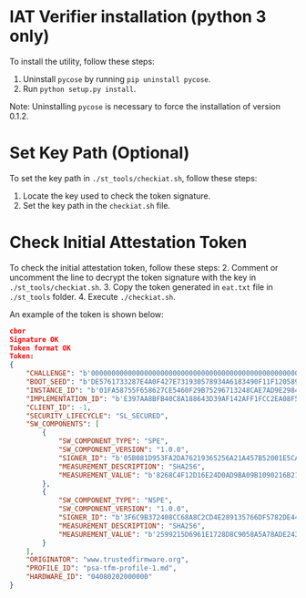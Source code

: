 # IAT Verifier installation (python 3 only)

To install the utility, follow these steps:

1. Uninstall `pycose` by running `pip uninstall pycose`.
2. Run `python setup.py install`.

Note: Uninstalling `pycose` is necessary to force the installation of version 0.1.2.

# Set Key Path (Optional)

To set the key path in `./st_tools/checkiat.sh`, follow these steps:
1. Locate the key used to check the token signature.
2. Set the key path in the `checkiat.sh` file.

# Check Initial Attestation Token

To check the initial attestation token, follow these steps:
2. Comment or uncomment the line to decrypt the token signature with the key in `./st_tools/checkiat.sh`.
3. Copy the token generated in `eat.txt` file in `./st_tools` folder.
4. Execute `./checkiat.sh`.

An example of the token is shown below:

```json
cbor
Signature OK
Token format OK
Token:
{
    "CHALLENGE": "b'00000000000000000000000000000000000000000000000000000000000000000000000000000000000000000000000000000000000000000000000000000000'",
    "BOOT_SEED": "b'DE5761733287E4A0F427E731930578934A6183490F11F1205896E1AFD27A4404'",
    "INSTANCE_ID": "b'01FA58755F658627CE5460F29B75296713248CAE7AD9E2984B90280EFCBCB50248'",
    "IMPLEMENTATION_ID": "b'E397AA8BFB40C8A188643D39AF142AFF1FCC2EA08F5B8957C3D3CC93C4E4E8E4'",
    "CLIENT_ID": -1,
    "SECURITY_LIFECYCLE": "SL_SECURED",
    "SW_COMPONENTS": [
        {
            "SW_COMPONENT_TYPE": "SPE",
            "SW_COMPONENT_VERSION": "1.0.0",
            "SIGNER_ID": "b'05B081D953FA2DA76219365256A21A457B52001E5CA8296D907B13519C9540D3'",
            "MEASUREMENT_DESCRIPTION": "SHA256",
            "MEASUREMENT_VALUE": "b'8268C4F12D16E24D0AD9BA09B1090216B2186E1DC91B54D7F80F44324532F910'"
        },
        {
            "SW_COMPONENT_TYPE": "NSPE",
            "SW_COMPONENT_VERSION": "1.0.0",
            "SIGNER_ID": "b'3F6C9B372408CC68A8C2CD4E289135766DF5782DE44D24DC4BDF7E691C2A11FD'",
            "MEASUREMENT_DESCRIPTION": "SHA256",
            "MEASUREMENT_VALUE": "b'2599215D6961E1728D8C9058A5A78ADE24345CFA62F229A2FC88945458F44602'"
        }
    ],
    "ORIGINATOR": "www.trustedfirmware.org",
    "PROFILE_ID": "psa-tfm-profile-1.md",
    "HARDWARE_ID": "04080202000000"
}
```